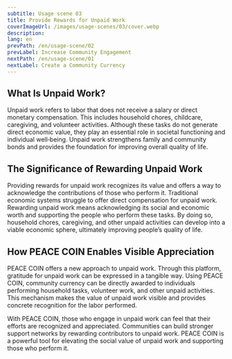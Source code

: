```yaml
---
subtitle: Usage scene 03
title: Provide Rewards for Unpaid Work
coverImageUrl: /images/usage-scenes/03/cover.webp
description:
lang: en
prevPath: /en/usage-scene/02
prevLabel: Increase Community Engagement
nextPath: /en/usage-scene/01
nextLabel: Create a Community Currency
---
```


## What Is Unpaid Work?

Unpaid work refers to labor that does not receive a salary or direct monetary compensation.
This includes household chores, childcare, caregiving, and volunteer activities.
Although these tasks do not generate direct economic value, they play an essential role in societal functioning and individual well‑being.
Unpaid work strengthens family and community bonds and provides the foundation for improving overall quality of life.

## The Significance of Rewarding Unpaid Work

Providing rewards for unpaid work recognizes its value and offers a way to acknowledge the contributions of those who perform it.
Traditional economic systems struggle to offer direct compensation for unpaid work.
Rewarding unpaid work means acknowledging its social and economic worth and supporting the people who perform these tasks.
By doing so, household chores, caregiving, and other unpaid activities can develop into a viable economic sphere, ultimately improving people’s quality of life.

## How PEACE COIN Enables Visible Appreciation

PEACE COIN offers a new approach to unpaid work.
Through this platform, gratitude for unpaid work can be expressed in a tangible way.
Using PEACE COIN, community currency can be directly awarded to individuals performing household tasks, volunteer work, and other unpaid activities.
This mechanism makes the value of unpaid work visible and provides concrete recognition for the labor performed.

With PEACE COIN, those who engage in unpaid work can feel that their efforts are recognized and appreciated.
Communities can build stronger support networks by rewarding contributors to unpaid work.
PEACE COIN is a powerful tool for elevating the social value of unpaid work and supporting those who perform it.
